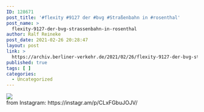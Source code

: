 ```yaml
---
ID: 128671
post_title: '#flexity #9127 der #bvg #Straßenbahn in #rosenthal'
post_name: >
  flexity-9127-der-bvg-strassenbahn-in-rosenthal
author: Ralf Reineke
post_date: 2021-02-26 20:28:47
layout: post
link: >
  https://archiv.berliner-verkehr.de/2021/02/26/flexity-9127-der-bvg-strassenbahn-in-rosenthal/
published: true
tags: [ ]
categories:
  - Uncategorized
---
```

<div><img src='https://scontent-iad3-1.cdninstagram.com/v/t51.29350-15/152463688_856548761859734_1256248357746704640_n.jpg?_nc_cat=101&ccb=3&_nc_sid=8ae9d6&_nc_ohc=yJOI2Y9mtLIAX8hmnY-&_nc_ht=scontent-iad3-1.cdninstagram.com&oh=bdde21c5187edc5ea35cc4d4f4a5be6e&oe=605F21C3' style='max-width:600px;' /><br/><div>from Instagram: https://instagr.am/p/CLxFGbuJOJV/</div></div>